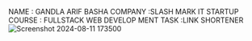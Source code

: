 NAME : GANDLA ARIF BASHA
COMPANY :SLASH MARK IT STARTUP
COURSE : FULLSTACK WEB DEVELOP MENT
TASK :LINK SHORTENER
![Screenshot 2024-08-11 173500](https://github.com/user-attachments/assets/4885e9fb-ccd9-4b9e-a962-9c656c28c95c)
